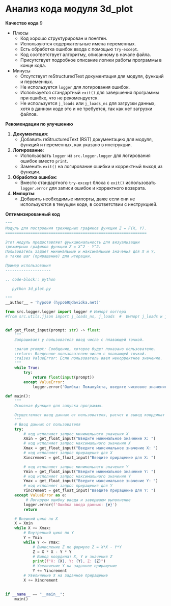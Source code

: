 # Анализ кода модуля 3d_plot

**Качество кода**
9
- Плюсы
    - Код хорошо структурирован и понятен.
    - Используются содержательные имена переменных.
    - Есть обработка ошибок ввода с помощью `try-except`.
    - Код соответствует алгоритму, описанному в начале файла.
    -  Присутствует подробное описание логики работы программы в конце кода.
- Минусы
    - Отсутствует reStructuredText документация для модуля, функций и переменных.
    - Не используется `logger` для логирования ошибок.
    - Используется стандартный `exit()` для завершения программы при ошибке, что не рекомендуется.
    - Не используется `j_loads` или `j_loads_ns` для загрузки данных, хотя в данном коде это и не требуется, так как нет загрузки файлов.

**Рекомендации по улучшению**

1. **Документация**:
   - Добавить reStructuredText (RST) документацию для модуля, функций и переменных, как указано в инструкции.
2. **Логирование**:
   - Использовать `logger` из `src.logger.logger` для логирования ошибок вместо `print`.
   - Заменить `exit()` на логирование ошибки и корректный выход из функции.
3. **Обработка ошибок**:
   - Вместо стандартного `try-except` блока с `exit()` использовать `logger.error` для записи ошибок и корректного возврата.
4. **Импорты**:
   - Добавить необходимые импорты, даже если они не используются в текущем коде, в соответствии с инструкцией.

**Оптимизированный код**

```python
"""
Модуль для построения трехмерных графиков функции Z = F(X, Y).
==============================================================

Этот модуль предоставляет функциональность для визуализации
трехмерных графиков функции Z = X^2 - Y^2.
Пользователь задает минимальные и максимальные значения для X и Y,
а также шаг (приращение) для итерации.

Пример использования
--------------------

.. code-block:: python

   python 3d_plot.py

"""
__author__ = 'hypo69 (hypo69@davidka.net)'

from src.logger.logger import logger # Импорт логгера
#from src.utils.jjson import j_loads_ns, j_loads  #  Импорт j_loads и j_loads_ns # TODO не используется, нужно для соблюдения инструкций


def get_float_input(prompt: str) -> float:
    """
    Запрашивает у пользователя ввод числа с плавающей точкой.

    :param prompt: Сообщение, которое будет показано пользователю.
    :return: Введенное пользователем число с плавающей точкой.
    :raises ValueError: Если пользователь ввел некорректное значение.
    """
    while True:
        try:
            return float(input(prompt))
        except ValueError:
            logger.error('Ошибка: Пожалуйста, введите числовое значение.')
            
def main():
    """
    Основная функция для запуска программы.

    Осуществляет ввод данных от пользователя, расчет и вывод координат точек.
    """
    # Ввод данных от пользователя
    try:
        # код исполняет запрос минимального значения X
        Xmin = get_float_input("Введите минимальное значение X: ")
        # код исполняет запрос максимального значения X
        Xmax = get_float_input("Введите максимальное значение X: ")
        # код исполняет запрос приращения для X
        Xincrement = get_float_input("Введите приращение для X: ")

        # код исполняет запрос минимального значения Y
        Ymin = get_float_input("Введите минимальное значение Y: ")
        # код исполняет запрос максимального значения Y
        Ymax = get_float_input("Введите максимальное значение Y: ")
        # код исполняет запрос приращения для Y
        Yincrement = get_float_input("Введите приращение для Y: ")
    except ValueError as e:
         # Логируем ошибку ввода и завершаем выполнение
        logger.error(f'Ошибка ввода данных: {e}')
        return

    # Внешний цикл по X
    X = Xmin
    while X <= Xmax:
        # Внутренний цикл по Y
        Y = Ymin
        while Y <= Ymax:
            # Вычисление Z по формуле Z = X*X - Y*Y
            Z = X * X - Y * Y
            # Вывод координат X, Y и значения Z
            print(f"X: {X}, Y: {Y}, Z: {Z}")
            # Увеличение Y на заданное приращение
            Y += Yincrement
        # Увеличение X на заданное приращение
        X += Xincrement

    
if __name__ == "__main__":
    main()
```